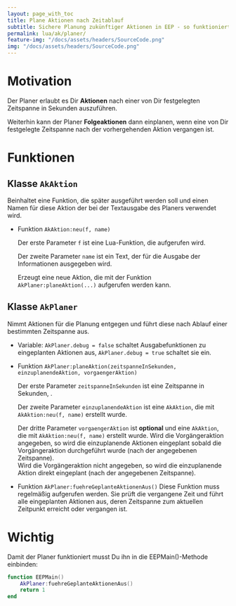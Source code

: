 ```yaml
---
layout: page_with_toc
title: Plane Aktionen nach Zeitablauf
subtitle: Sichere Planung zukünftiger Aktionen in EEP - so funktioniert die Ampelsteuerung auch in 10-facher Geschwindigkeit.
permalink: lua/ak/planer/
feature-img: "/docs/assets/headers/SourceCode.png"
img: "/docs/assets/headers/SourceCode.png"
---
```


# Motivation
Der Planer erlaubt es Dir **Aktionen** nach einer von Dir festgelegten Zeitspanne in Sekunden auszuführen.

Weiterhin kann der Planer **Folgeaktionen** dann einplanen, wenn eine von Dir festgelegte Zeitspanne nach der vorhergehenden Aktion vergangen ist.

# Funktionen

## Klasse `AkAktion`
Beinhaltet eine Funktion, die später ausgeführt werden soll und einen Namen für diese Aktion der bei der Textausgabe des Planers verwendet wird.

* Funktion `AkAktion:neu(f, name)`

  Der erste Parameter `f` ist eine Lua-Funktion, die aufgerufen wird.

  Der zweite Parameter `name` ist ein Text, der für die Ausgabe der Informationen ausgegeben wird.

  Erzeugt eine neue Aktion, die mit der Funktion `AkPlaner:planeAktion(...)` aufgerufen werden kann.


## Klasse `AkPlaner`
Nimmt Aktionen für die Planung entgegen und führt diese nach Ablauf einer bestimmten Zeitspanne aus.

* Variable: `AkPlaner.debug = false` schaltet Ausgabefunktionen zu eingeplanten Aktionen aus, `AkPlaner.debug = true` schaltet sie ein.

* Funktion `AkPlaner:planeAktion(zeitspanneInSekunden, einzuplanendeAktion, vorgaengerAktion)`

  Der erste Parameter `zeitspanneInSekunden` ist eine Zeitspanne in Sekunden, .

  Der zweite Parameter `einzuplanendeAktion` ist eine `AkAktion`, die mit `AkAktion:neu(f, name)` erstellt wurde.

  Der dritte Parameter `vorgaengerAktion` ist __optional__ und eine `AkAktion`, die mit `AkAktion:neu(f, name)` erstellt wurde. Wird die Vorgängeraktion angegeben, so wird die einzuplanende Aktionen eingeplant sobald die Vorgängeraktion durchgeführt wurde (nach der angegebenen Zeitspanne).<br>
  Wird die Vorgängeraktion nicht angegeben, so wird die einzuplanende Aktion direkt eingeplant (nach der angegebenen Zeitspanne).


* Funktion `AkPlaner:fuehreGeplanteAktionenAus()`
  Diese Funktion muss regelmäßig aufgerufen werden. Sie prüft die vergangene Zeit und führt alle eingeplanten Aktionen aus, deren Zeitspanne zum aktuellen Zeitpunkt erreicht oder vergangen ist.


# Wichtig

Damit der Planer funktioniert musst Du ihn in die EEPMain()-Methode einbinden:
  ```lua
  function EEPMain()
      AkPlaner:fuehreGeplanteAktionenAus()
      return 1
  end
  ```
